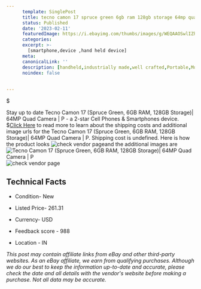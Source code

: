 ```yaml
---
      template: SinglePost
      title: tecno camon 17 spruce green 6gb ram 128gb storage 64mp quad camera p
      status: Published
      date: '2023-02-11'
      featuredImage: https://i.ebayimg.com/thumbs/images/g/WEQAAOSwlIZhOQIj/s-l225.jpg
      categories: 
      excerpt: >-
        [smartphone,device ,hand held device]
      meta:
      canonicalLink: ''
      description: [handheld,industrially made,well crafted,Portable,Mobile,Compact,Convenient,Lightweight,Maneuverable,Man-portable,Miniature,Carriable,Hand-held,Light,Holdable,Transportable,Mobile device,Pocket-sized,On-the-go,Wireless,Cordless,Compact size,Convenient size, smartphone,device ,hand held device]
      noindex: false
      
        
---
```

$

Stay up to date Tecno Camon 17 (Spruce Green, 6GB RAM, 128GB Storage)| 64MP Quad Camera | P - a 2-star Cell Phones & Smartphones device.
$[Click Here](https://www.ebay.com/itm/203598000596?hash=item2f6762f1d4%3Ag%3AWEQAAOSwlIZhOQIj&mkevt=1&mkcid=1&mkrid=711-53200-19255-0&campid=%253CePNCampaignId%253E&customid=%253CreferenceId%253E&toolid=10049) to read more to learn about the shipping costs and additional image urls for the Tecno Camon 17 (Spruce Green, 6GB RAM, 128GB Storage)| 64MP Quad Camera | P. Shipping cost is undefined. Here is how the product looks ![check vendor page](https://i.ebayimg.com/thumbs/images/g/WEQAAOSwlIZhOQIj/s-l225.jpg)and the additional images are![Tecno Camon 17 (Spruce Green, 6GB RAM, 128GB Storage)| 64MP Quad Camera | P](https://i.ebayimg.com/images/g/WEQAAOSwlIZhOQIj/s-l300.jpg)![check vendor page](https://origin-galleryplus.ebayimg.com/ws/web/203598000596_2_0_1/225x225.jpg,https://origin-galleryplus.ebayimg.com/ws/web/203598000596_3_0_1/225x225.jpg,https://origin-galleryplus.ebayimg.com/ws/web/203598000596_4_0_1/225x225.jpg,https://origin-galleryplus.ebayimg.com/ws/web/203598000596_5_0_1/225x225.jpg,https://origin-galleryplus.ebayimg.com/ws/web/203598000596_6_0_1/225x225.jpg)



 ## Technical Facts 



     
      

 - Condition- New 


      

 - Listed Price- 261.31 


      

 - Currency- USD 


      

 - Feedback score - 988 


      

 - Location - IN 


      
      

 *_This post may contain affiliate links from eBay and other third-party websites. As an eBay affiliate, we earn from qualifying purchases. Although we do our best to keep the information up-to-date and accurate, please check the date and all details with the vendor's website before making a purchase. Not all data may be accurate._*






